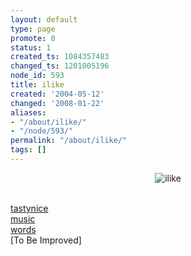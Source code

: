 ```yaml
---
layout: default
type: page
promote: 0
status: 1
created_ts: 1084357483
changed_ts: 1201005196
node_id: 593
title: ilike
created: '2004-05-12'
changed: '2008-01-22'
aliases:
- "/about/ilike/"
- "/node/593/"
permalink: "/about/ilike/"
tags: []
---
```

<center>
<img src="/sites/anjackson.net/themes/hyperhome/images/ilike-logo.jpg" border="0" alt="ilike">
</center>
<br>
<p>
<a href="/about/ilike/tastynice" alt="tastynice">tastynice</a><br/>
<a href="/about/ilike/music" alt="music">music</a><br/>
<a href="/about/ilike/words" alt="words">words</a><br/>
[To Be Improved]
</p>

<!-- Automatically created by Imagen, v1.74 -->
<map name="clientmap"><area shape="rect" coords="6,4,174,109" href="/me/ilike/words/" alt="words"><area shape="rect" coords="174,70,356,179" href="/me/ilike/music/" alt="music"><area shape="rect" coords="6,109,174,189" href="/me/ilike/tastynice/" alt="tastynice"><area shape="rect" coords="174,4,230,70" href="/me/ilike/words/" alt="words"></map>
